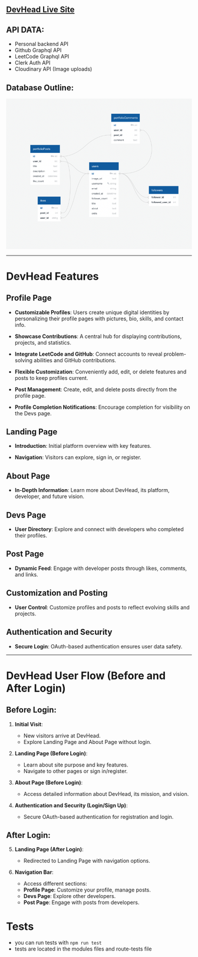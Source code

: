 ## [DevHead Live Site](https://dev-head-willyv4.vercel.app/)

## API DATA:

- Personal backend API
- Github Graphql API
- LeetCode Graphql API
- Clerk Auth API
- Cloudinary API (Image uploads)

## Database Outline:

![Database Schema](./public/database.png)

---

# DevHead Features

## Profile Page

- **Customizable Profiles**: Users create unique digital identities by personalizing their profile pages with pictures, bio, skills, and contact info.

- **Showcase Contributions**: A central hub for displaying contributions, projects, and statistics.

- **Integrate LeetCode and GitHub**: Connect accounts to reveal problem-solving abilities and GitHub contributions.

- **Flexible Customization**: Conveniently add, edit, or delete features and posts to keep profiles current.

- **Post Management**: Create, edit, and delete posts directly from the profile page.

- **Profile Completion Notifications**: Encourage completion for visibility on the Devs page.

## Landing Page

- **Introduction**: Initial platform overview with key features.

- **Navigation**: Visitors can explore, sign in, or register.

## About Page

- **In-Depth Information**: Learn more about DevHead, its platform, developer, and future vision.

## Devs Page

- **User Directory**: Explore and connect with developers who completed their profiles.

## Post Page

- **Dynamic Feed**: Engage with developer posts through likes, comments, and links.

## Customization and Posting

- **User Control**: Customize profiles and posts to reflect evolving skills and projects.

## Authentication and Security

- **Secure Login**: OAuth-based authentication ensures user data safety.

---

# DevHead User Flow (Before and After Login)

## Before Login:

1.  **Initial Visit**:

    - New visitors arrive at DevHead.
    - Explore Landing Page and About Page without login.

2.  **Landing Page (Before Login)**:

    - Learn about site purpose and key features.
    - Navigate to other pages or sign in/register.

3.  **About Page (Before Login)**:

    - Access detailed information about DevHead, its mission, and vision.

4.  **Authentication and Security (Login/Sign Up)**:
    - Secure OAuth-based authentication for registration and login.

## After Login:

5.  **Landing Page (After Login)**:

    - Redirected to Landing Page with navigation options.

6.  **Navigation Bar**:
    - Access different sections:
    - **Profile Page**: Customize your profile, manage posts.
    - **Devs Page**: Explore other developers.
    - **Post Page**: Engage with posts from developers.

# Tests

- you can run tests with `npm run test`
- tests are located in the modules files and route-tests file
